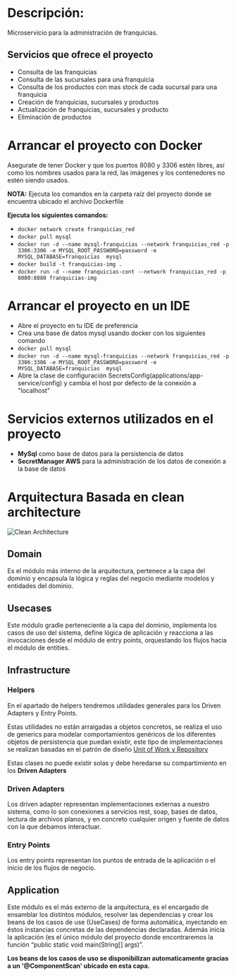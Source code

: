 # Descripción:
Microservicio para la administración de franquicias.

## Servicios que ofrece el proyecto
- Consulta de las franquicias
- Consulta de las sucursales para una franquicia
- Consulta de los productos con mas stock de cada sucursal para una franquicia
- Creación de franquicias, sucursales y productos
- Actualización de franquicias, sucursales y producto
- Eliminación de productos

# Arrancar el proyecto con Docker 

Asegurate de tener Docker y que los puertos 8080 y 3306 estén libres, así como los nombres usados para 
la red, las imágenes y los contenedores no estén siendo usados.

**NOTA:** Ejecuta los comandos en la carpeta raíz del proyecto donde se encuentra ubicado el archivo Dockerfile 

**Ejecuta los siguientes comandos:**
- `docker network create franquicias_red`
- `docker pull mysql`
- `docker run -d --name mysql-franquicias --network franquicias_red -p 3306:3306 -e MYSQL_ROOT_PASSWORD=password -e MYSQL_DATABASE=franquicias  mysql`
- `docker build -t franquicias-img .`
- `docker run -d --name franquicias-cont --network franquicias_red -p 8080:8080 franquicias-img`

# Arrancar el proyecto en un IDE
- Abre el proyecto en tu IDE de preferencia
- Crea una base de datos mysql usando docker con los siguientes comando
- `docker pull mysql`
- `docker run -d --name mysql-franquicias --network franquicias_red -p 3306:3306 -e MYSQL_ROOT_PASSWORD=password -e MYSQL_DATABASE=franquicias  mysql`
- Abre la clase de configuración SecretsConfig(applications/app-service/config) y cambia el host por defecto de la
conexión a "localhost"

# Servicios externos utilizados en el proyecto
- **MySql** como base de datos para la persistencia de datos
- **SecretManager AWS** para la administración de los datos de conexión a la base de datos
# Arquitectura Basada en clean architecture

![Clean Architecture](https://miro.medium.com/max/1400/1*ZdlHz8B0-qu9Y-QO3AXR_w.png)

## Domain

Es el módulo más interno de la arquitectura, pertenece a la capa del dominio y encapsula la lógica y reglas del negocio mediante modelos y entidades del dominio.

## Usecases

Este módulo gradle perteneciente a la capa del dominio, implementa los casos de uso del sistema, define lógica de aplicación y reacciona a las invocaciones desde el módulo de entry points, orquestando los flujos hacia el módulo de entities.

## Infrastructure

### Helpers

En el apartado de helpers tendremos utilidades generales para los Driven Adapters y Entry Points.

Estas utilidades no están arraigadas a objetos concretos, se realiza el uso de generics para modelar comportamientos
genéricos de los diferentes objetos de persistencia que puedan existir, este tipo de implementaciones se realizan
basadas en el patrón de diseño [Unit of Work y Repository](https://medium.com/@krzychukosobudzki/repository-design-pattern-bc490b256006)

Estas clases no puede existir solas y debe heredarse su compartimiento en los **Driven Adapters**

### Driven Adapters

Los driven adapter representan implementaciones externas a nuestro sistema, como lo son conexiones a servicios rest,
soap, bases de datos, lectura de archivos planos, y en concreto cualquier origen y fuente de datos con la que debamos
interactuar.

### Entry Points

Los entry points representan los puntos de entrada de la aplicación o el inicio de los flujos de negocio.

## Application

Este módulo es el más externo de la arquitectura, es el encargado de ensamblar los distintos módulos, resolver las dependencias y crear los beans de los casos de use (UseCases) de forma automática, inyectando en éstos instancias concretas de las dependencias declaradas. Además inicia la aplicación (es el único módulo del proyecto donde encontraremos la función “public static void main(String[] args)”.

**Los beans de los casos de uso se disponibilizan automaticamente gracias a un '@ComponentScan' ubicado en esta capa.**
